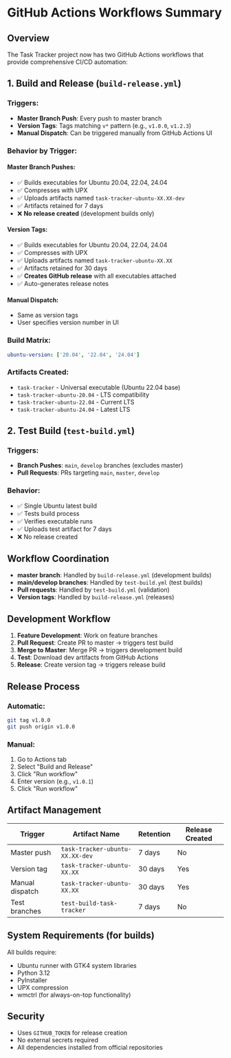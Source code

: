 # GitHub Actions Workflows Summary

## Overview

The Task Tracker project now has two GitHub Actions workflows that provide comprehensive CI/CD automation:

## 1. Build and Release (`build-release.yml`)

### Triggers:
- **Master Branch Push**: Every push to master branch
- **Version Tags**: Tags matching `v*` pattern (e.g., `v1.0.0`, `v1.2.3`)
- **Manual Dispatch**: Can be triggered manually from GitHub Actions UI

### Behavior by Trigger:

#### Master Branch Pushes:
- ✅ Builds executables for Ubuntu 20.04, 22.04, 24.04
- ✅ Compresses with UPX
- ✅ Uploads artifacts named `task-tracker-ubuntu-XX.XX-dev`
- ✅ Artifacts retained for 7 days
- ❌ **No release created** (development builds only)

#### Version Tags:
- ✅ Builds executables for Ubuntu 20.04, 22.04, 24.04
- ✅ Compresses with UPX
- ✅ Uploads artifacts named `task-tracker-ubuntu-XX.XX`
- ✅ Artifacts retained for 30 days
- ✅ **Creates GitHub release** with all executables attached
- ✅ Auto-generates release notes

#### Manual Dispatch:
- Same as version tags
- User specifies version number in UI

### Build Matrix:
```yaml
ubuntu-version: ['20.04', '22.04', '24.04']
```

### Artifacts Created:
- `task-tracker` - Universal executable (Ubuntu 22.04 base)
- `task-tracker-ubuntu-20.04` - LTS compatibility
- `task-tracker-ubuntu-22.04` - Current LTS
- `task-tracker-ubuntu-24.04` - Latest LTS

## 2. Test Build (`test-build.yml`)

### Triggers:
- **Branch Pushes**: `main`, `develop` branches (excludes master)
- **Pull Requests**: PRs targeting `main`, `master`, `develop`

### Behavior:
- ✅ Single Ubuntu latest build
- ✅ Tests build process
- ✅ Verifies executable runs
- ✅ Uploads test artifact for 7 days
- ❌ No release created

## Workflow Coordination

- **master branch**: Handled by `build-release.yml` (development builds)
- **main/develop branches**: Handled by `test-build.yml` (test builds)
- **Pull requests**: Handled by `test-build.yml` (validation)
- **Version tags**: Handled by `build-release.yml` (releases)

## Development Workflow

1. **Feature Development**: Work on feature branches
2. **Pull Request**: Create PR to master → triggers test build
3. **Merge to Master**: Merge PR → triggers development build
4. **Test**: Download dev artifacts from GitHub Actions
5. **Release**: Create version tag → triggers release build

## Release Process

### Automatic:
```bash
git tag v1.0.0
git push origin v1.0.0
```

### Manual:
1. Go to Actions tab
2. Select "Build and Release"
3. Click "Run workflow"
4. Enter version (e.g., `v1.0.1`)
5. Click "Run workflow"

## Artifact Management

| Trigger | Artifact Name | Retention | Release Created |
|---------|---------------|-----------|-----------------|
| Master push | `task-tracker-ubuntu-XX.XX-dev` | 7 days | No |
| Version tag | `task-tracker-ubuntu-XX.XX` | 30 days | Yes |
| Manual dispatch | `task-tracker-ubuntu-XX.XX` | 30 days | Yes |
| Test branches | `test-build-task-tracker` | 7 days | No |

## System Requirements (for builds)

All builds require:
- Ubuntu runner with GTK4 system libraries
- Python 3.12
- PyInstaller
- UPX compression
- wmctrl (for always-on-top functionality)

## Security

- Uses `GITHUB_TOKEN` for release creation
- No external secrets required
- All dependencies installed from official repositories